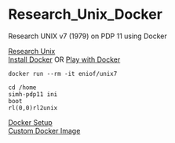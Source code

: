 # Research_Unix_Docker
Research UNIX v7 (1979) on PDP 11 using Docker

[Research Unix](https://en.wikipedia.org/wiki/Research_Unix#Versions)   
[Install Docker](https://docs.docker.com/get-docker) OR [Play with Docker](https://labs.play-with-docker.com)

    docker run --rm -it eniof/unix7 
    
    cd /home  
    simh-pdp11 ini  
    boot  
    rl(0,0)rl2unix  
    
[Docker Setup](https://github.com/EN10/Research_Unix_Docker/blob/master/SETUP.md)   
[Custom Docker Image](https://github.com/EN10/Research_Unix_Docker/blob/master/IMAGE.md)
